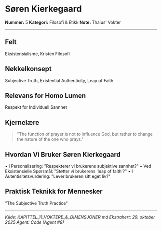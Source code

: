 # Søren Kierkegaard

**Nummer:** 5
**Kategori:** Filosofi & Etikk
**Note:** Thalus' Vokter

---

## Felt
Eksistensialisme, Kristen Filosofi

## Nøkkelkonsept
Subjective Truth, Existential Authenticity, Leap of Faith

## Relevans for Homo Lumen
Respekt for Individuell Sannhet

## Kjernelære
> "The function of prayer is not to influence God, but rather to change the nature
of the one who prays."

## Hvordan Vi Bruker Søren Kierkegaard
• I Personalisering: "Respekterer vi brukerens subjektive sannhet?"
• Ved Eksistensielle Spørsmål: "Støtter vi brukerens 'leap of faith'?"
• I Autentisitetsvurdering: "Lever brukeren sitt eget liv?"

## Praktisk Teknikk for Mennesker
"The Subjective Truth Practice"

---

*Kilde: KAPITTEL_11_VOKTERE_&_DIMENSJONER.md*
*Ekstrahert: 29. oktober 2025*
*Agent: Code (Agent #9)*
